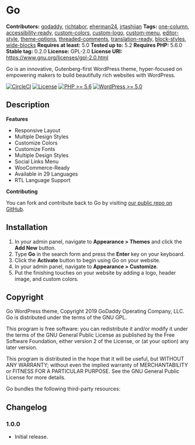 # Go #
**Contributors:** [godaddy](https://profiles.wordpress.org/godaddy), [richtabor](https://profiles.wordpress.org/richtabor), [eherman24](https://profiles.wordpress.org/eherman24), [jrtashjian](https://profiles.wordpress.org/jrtashjian)
**Tags:**              [one-column](https://wordpress.org/themes/tags/one-column/), [accessibility-ready](https://wordpress.org/themes/tags/accessibility-ready/), [custom-colors](https://wordpress.org/themes/tags/custom-colors/), [custom-logo](https://wordpress.org/themes/tags/custom-logo/), [custom-menu](https://wordpress.org/themes/tags/custom-menu/), [editor-style](https://wordpress.org/themes/tags/editor-style/), [theme-options](https://wordpress.org/themes/tags/theme-options/), [threaded-comments](https://wordpress.org/themes/tags/threaded-comments/), [translation-ready](https://wordpress.org/themes/tags/translation-ready/), [block-styles](https://wordpress.org/themes/tags/block-styles/), [wide-blocks](https://wordpress.org/themes/tags/wide-blocks/)
**Requires at least:** 5.0
**Tested up to:**      5.2
**Requires PHP:**      5.6.0
**Stable tag:**        0.2.0
**License:**           GPL-2.0
**License URI:**       https://www.gnu.org/licenses/gpl-2.0.html

Go is an innovative, Gutenberg-first WordPress theme, hyper-focused on empowering makers to build beautifully rich websites with WordPress.

[![CircleCI](https://circleci.com/gh/godaddy/wp-project-go.svg?style=svg)](https://circleci.com/gh/godaddy/wp-project-go) [![License](https://img.shields.io/badge/license-GPL--2.0-brightgreen.svg)](https://github.com/godaddy/wp-go-theme/blob/master/license.txt) [![PHP >= 5.6](https://img.shields.io/badge/php-%3E=%205.6-8892bf.svg)](https://secure.php.net/supported-versions.php) [![WordPress >= 5.0](https://img.shields.io/badge/wordpress-%3E=%205.0-blue.svg)](https://wordpress.org/download/release-archive/)

## Description ##

**Features**

* Responsive Layout
* Multiple Design Styles
* Customize Colors
* Customize Fonts
* Multiple Design Styles
* Social Links Menu
* WooCommerce-Ready
* Available in 29 Languages
* RTL Language Support

**Contributing**

You can fork and contribute back to Go by visiting [our public repo on GitHub](https://github.com/godaddy/wp-go-theme).

## Installation ##

1. In your admin panel, navigate to **Appearance > Themes** and click the **Add New** button.
2. Type **Go** in the search form and press the **Enter** key on your keyboard.
3. Click the **Activate** button to begin using Go on your website.
4. In your admin panel, navigate to **Appearance > Customize**.
5. Put the finishing touches on your website by adding a logo, header image, and custom colors.

## Copyright ##

Go WordPress theme, Copyright 2019 GoDaddy Operating Company, LLC.
Go is distributed under the terms of the GNU GPL.

This program is free software: you can redistribute it and/or modify
it under the terms of the GNU General Public License as published by
the Free Software Foundation, either version 2 of the License, or
(at your option) any later version.

This program is distributed in the hope that it will be useful,
but WITHOUT ANY WARRANTY; without even the implied warranty of
MERCHANTABILITY or FITNESS FOR A PARTICULAR PURPOSE. See the
GNU General Public License for more details.

Go bundles the following third-party resources:

## Changelog ##

### 1.0.0 ###
* Initial release.
